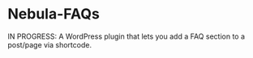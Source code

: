 # Nebula-FAQs
IN PROGRESS: A WordPress plugin that lets you add a FAQ section to a post/page via shortcode.
